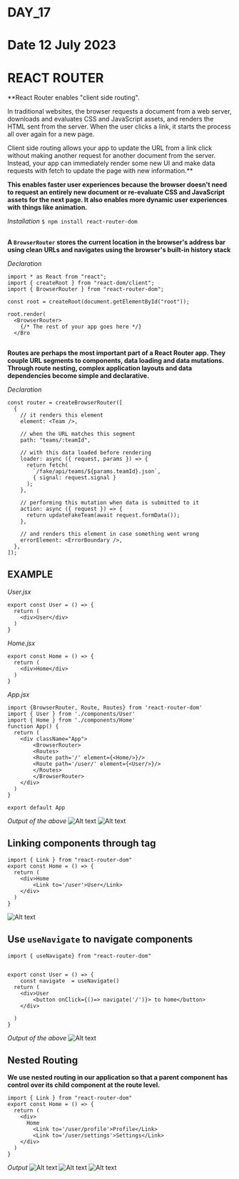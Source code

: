 # DAY_17
# Date 12 July 2023 

# REACT ROUTER 

**React Router enables "client side routing".

In traditional websites, the browser requests a document from a web server, downloads and evaluates CSS and JavaScript assets, and renders the HTML sent from the server. When the user clicks a link, it starts the process all over again for a new page.

Client side routing allows your app to update the URL from a link click without making another request for another document from the server. Instead, your app can immediately render some new UI and make data requests with fetch to update the page with new information.**

**This enables faster user experiences because the browser doesn't need to request an entirely new document or re-evaluate CSS and JavaScript assets for the next page. It also enables more dynamic user experiences with things like animation.**

*Installation*
`$ npm install react-router-dom`

## <BrowserRouter>
**A `BrowserRouter` stores the current location in the browser's address bar using clean URLs and navigates using the browser's built-in history stack**

*Declaration*
```
import * as React from "react";
import { createRoot } from "react-dom/client";
import { BrowserRouter } from "react-router-dom";

const root = createRoot(document.getElementById("root"));

root.render(
  <BrowserRouter>
    {/* The rest of your app goes here */}
  </Bro
```

## <Route>
**Routes are perhaps the most important part of a React Router app. They couple URL segments to components, data loading and data mutations. Through route nesting, complex application layouts and data dependencies become simple and declarative.**

*Declaration*
```
const router = createBrowserRouter([
  {
    // it renders this element
    element: <Team />,

    // when the URL matches this segment
    path: "teams/:teamId",

    // with this data loaded before rendering
    loader: async ({ request, params }) => {
      return fetch(
        `/fake/api/teams/${params.teamId}.json`,
        { signal: request.signal }
      );
    },

    // performing this mutation when data is submitted to it
    action: async ({ request }) => {
      return updateFakeTeam(await request.formData());
    },

    // and renders this element in case something went wrong
    errorElement: <ErrorBoundary />,
  },
]);
```
## EXAMPLE 

*User.jsx*
```
export const User = () => {
  return (
    <div>User</div>
  )
}
```

*Home.jsx*
```
export const Home = () => {
  return (
    <div>Home</div>
  )
}
```

*App.jsx*
```
import {BrowserRouter, Route, Routes} from 'react-router-dom'
import { User } from './components/User'
import { Home } from './components/Home'
function App() {
  return (
    <div className="App">    
        <BrowserRouter>
        <Routes>
        <Route path='/' element={<Home/>}/>
        <Route path='/user/' element={<User/>}/>
        </Routes>
        </BrowserRouter>
    </div>
  )
}

export default App
```
*Output of the above*
![Alt text](image.png)
![Alt text](image-1.png)


## Linking components through <Link> tag

```
import { Link } from "react-router-dom"
export const Home = () => {
  return (
    <div>Home  
        <Link to='/user'>User</Link>
    </div>
  )
}
```
![Alt text](image-2.png)

## Use `useNavigate` to navigate components

```
import { useNavigate} from "react-router-dom"


export const User = () => {
    const navigate  = useNavigate()
  return (
    <div>User 
        <button onClick={()=> navigate('/')}> to home</button>
    </div>
    
  )
}

```
*Output of the above*
![Alt text](image-3.png)

## Nested Routing 
**We use nested routing in our application so that a parent component has control over its child component at the route level.**

```
import { Link } from "react-router-dom"
export const Home = () => {
  return (
    <div>
      Home  
        <Link to='/user/profile'>Profile</Link>
        <Link to='/user/settings'>Settings</Link>
    </div>
  )
}
```
*Output*
![Alt text](image-4.png)
![Alt text](image-5.png)
![Alt text](image-6.png)